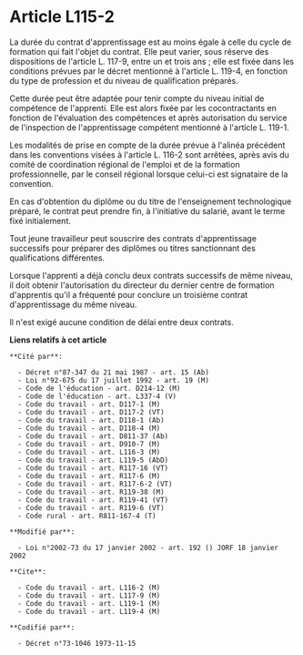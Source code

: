 # Article L115-2

La durée du contrat d'apprentissage est au moins égale à celle du cycle de formation qui fait l'objet du contrat. Elle peut
varier, sous réserve des dispositions de l'article L. 117-9, entre un et trois ans ; elle est fixée dans les conditions
prévues par le décret mentionné à l'article L. 119-4, en fonction du type de profession et du niveau de qualification
préparés.

Cette durée peut être adaptée pour tenir compte du niveau initial de compétence de l'apprenti. Elle est alors fixée par les
cocontractants en fonction de l'évaluation des compétences et après autorisation du service de l'inspection de
l'apprentissage compétent mentionné à l'article L. 119-1.

Les modalités de prise en compte de la durée prévue à l'alinéa précédent dans les conventions visées à l'article L. 116-2
sont arrêtées, après avis du comité de coordination régional de l'emploi et de la formation professionnelle, par le conseil
régional lorsque celui-ci est signataire de la convention.

En cas d'obtention du diplôme ou du titre de l'enseignement technologique préparé, le contrat peut prendre fin, à
l'initiative du salarié, avant le terme fixé initialement.

Tout jeune travailleur peut souscrire des contrats d'apprentissage successifs pour préparer des diplômes ou titres
sanctionnant des qualifications différentes.

Lorsque l'apprenti a déjà conclu deux contrats successifs de même niveau, il doit obtenir l'autorisation du directeur du
dernier centre de formation d'apprentis qu'il a fréquenté pour conclure un troisième contrat d'apprentissage du même niveau.

Il n'est exigé aucune condition de délai entre deux contrats.

**Liens relatifs à cet article**

	**Cité par**:

	  - Décret n°87-347 du 21 mai 1987 - art. 15 (Ab)
	  - Loi n°92-675 du 17 juillet 1992 - art. 19 (M)
	  - Code de l'éducation - art. D214-12 (M)
	  - Code de l'éducation - art. L337-4 (V)
	  - Code du travail - art. D117-1 (M)
	  - Code du travail - art. D117-2 (VT)
	  - Code du travail - art. D118-1 (Ab)
	  - Code du travail - art. D118-4 (M)
	  - Code du travail - art. D811-37 (Ab)
	  - Code du travail - art. D910-7 (M)
	  - Code du travail - art. L116-3 (M)
	  - Code du travail - art. L119-5 (AbD)
	  - Code du travail - art. R117-16 (VT)
	  - Code du travail - art. R117-6 (M)
	  - Code du travail - art. R117-6-2 (VT)
	  - Code du travail - art. R119-38 (M)
	  - Code du travail - art. R119-41 (VT)
	  - Code du travail - art. R119-6 (VT)
	  - Code rural - art. R811-167-4 (T)

	**Modifié par**:

	  - Loi n°2002-73 du 17 janvier 2002 - art. 192 () JORF 18 janvier 2002

	**Cite**:

	  - Code du travail - art. L116-2 (M)
	  - Code du travail - art. L117-9 (M)
	  - Code du travail - art. L119-1 (M)
	  - Code du travail - art. L119-4 (M)

	**Codifié par**:

	  - Décret n°73-1046 1973-11-15
